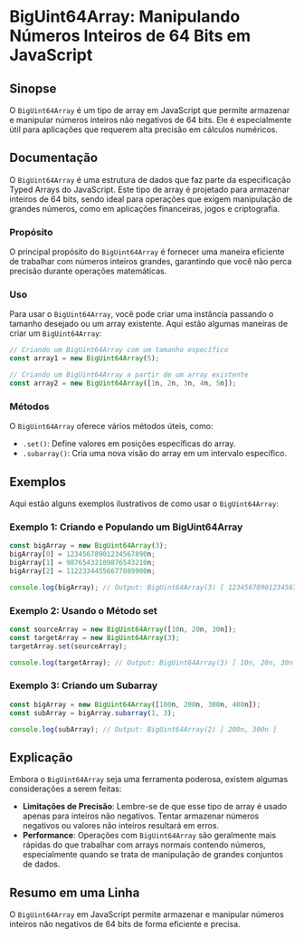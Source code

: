 <!--
Meta Description: # BigUint64Array: Manipulando Números Inteiros de 64 Bits em JavaScript ## Sinopse O `BigUint64Array` é um tipo de array em JavaScript que permite arm...
Meta Keywords: biguint64array, javascript, números, inteiros, array
-->

# BigUint64Array: Manipulando Números Inteiros de 64 Bits em JavaScript

## Sinopse
O `BigUint64Array` é um tipo de array em JavaScript que permite armazenar e manipular números inteiros não negativos de 64 bits. Ele é especialmente útil para aplicações que requerem alta precisão em cálculos numéricos.

## Documentação
O `BigUint64Array` é uma estrutura de dados que faz parte da especificação Typed Arrays do JavaScript. Este tipo de array é projetado para armazenar inteiros de 64 bits, sendo ideal para operações que exigem manipulação de grandes números, como em aplicações financeiras, jogos e criptografia.

### Propósito
O principal propósito do `BigUint64Array` é fornecer uma maneira eficiente de trabalhar com números inteiros grandes, garantindo que você não perca precisão durante operações matemáticas.

### Uso
Para usar o `BigUint64Array`, você pode criar uma instância passando o tamanho desejado ou um array existente. Aqui estão algumas maneiras de criar um `BigUint64Array`:

```javascript
// Criando um BigUint64Array com um tamanho específico
const array1 = new BigUint64Array(5);

// Criando um BigUint64Array a partir de um array existente
const array2 = new BigUint64Array([1n, 2n, 3n, 4n, 5n]);
```

### Métodos
O `BigUint64Array` oferece vários métodos úteis, como:

- `.set()`: Define valores em posições específicas do array.
- `.subarray()`: Cria uma nova visão do array em um intervalo específico.

## Exemplos
Aqui estão alguns exemplos ilustrativos de como usar o `BigUint64Array`:

### Exemplo 1: Criando e Populando um BigUint64Array
```javascript
const bigArray = new BigUint64Array(3);
bigArray[0] = 12345678901234567890n;
bigArray[1] = 98765432109876543210n;
bigArray[2] = 11223344556677889900n;

console.log(bigArray); // Output: BigUint64Array(3) [ 12345678901234567890n, 98765432109876543210n, 11223344556677889900n ]
```

### Exemplo 2: Usando o Método set
```javascript
const sourceArray = new BigUint64Array([10n, 20n, 30n]);
const targetArray = new BigUint64Array(3);
targetArray.set(sourceArray);

console.log(targetArray); // Output: BigUint64Array(3) [ 10n, 20n, 30n ]
```

### Exemplo 3: Criando um Subarray
```javascript
const bigArray = new BigUint64Array([100n, 200n, 300n, 400n]);
const subArray = bigArray.subarray(1, 3);

console.log(subArray); // Output: BigUint64Array(2) [ 200n, 300n ]
```

## Explicação
Embora o `BigUint64Array` seja uma ferramenta poderosa, existem algumas considerações a serem feitas:

- **Limitações de Precisão**: Lembre-se de que esse tipo de array é usado apenas para inteiros não negativos. Tentar armazenar números negativos ou valores não inteiros resultará em erros.
- **Performance**: Operações com `BigUint64Array` são geralmente mais rápidas do que trabalhar com arrays normais contendo números, especialmente quando se trata de manipulação de grandes conjuntos de dados.

## Resumo em uma Linha
O `BigUint64Array` em JavaScript permite armazenar e manipular números inteiros não negativos de 64 bits de forma eficiente e precisa.